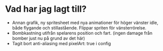 # Vad har jag lagt till?

* Annan grafik, ny spritesheet med nya animationer för höger vänster idle, både flygande och stillastående. Flippar spriten för vänsterrörelse.
* Bombkastning utifrån spelarens position och fart. (ingen damage från bomber just nu på grund av det här)
* Tagit bort anti-aliasing med pixelArt: true i config
